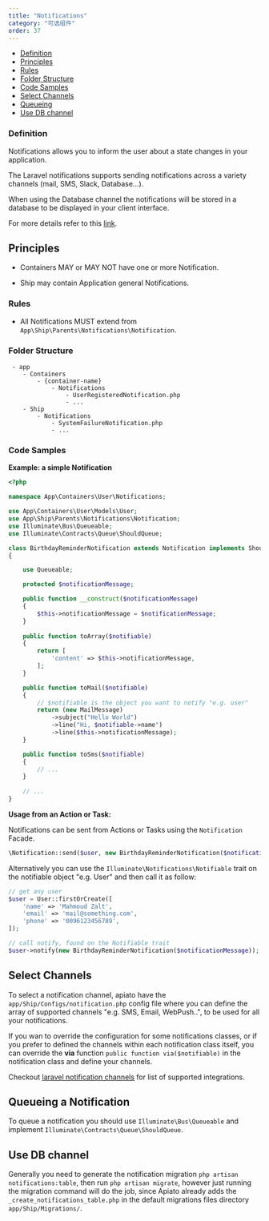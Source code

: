 ```yaml
---
title: "Notifications"
category: "可选组件"
order: 37
---
```


* [Definition](#definition)
* [Principles](#principles)
* [Rules](#rules)
* [Folder Structure](#folder-structure)
* [Code Samples](#code-samples)
* [Select Channels](#Select-Channels)
* [Queueing](#Queueing)
* [Use DB channel](#DB-channel)

<a name="definition"></a>

### Definition

Notifications allows you to inform the user about a state changes in your application.  

The Laravel notifications supports sending notifications across a variety channels (mail, SMS, Slack, Database...). 

When using the Database channel the notifications will be stored in a database to be displayed in your client interface.

For more details refer to this [link](https://laravel.com/docs/notifications).

<a name="principles"></a>

## Principles

- Containers MAY or MAY NOT have one or more Notification.

- Ship may contain Application general Notifications.


<a name="rules"></a>

### Rules

- All Notifications MUST extend from `App\Ship\Parents\Notifications\Notification`.

<a name="folder-structure"></a>

### Folder Structure

```
 - app
    - Containers
        - {container-name}
            - Notifications
                - UserRegisteredNotification.php
                - ...
    - Ship
        - Notifications
            - SystemFailureNotification.php
            - ...
```

<a name="code-samples"></a>

### Code Samples

**Example: a simple Notification**

```php
<?php

namespace App\Containers\User\Notifications;

use App\Containers\User\Models\User;
use App\Ship\Parents\Notifications\Notification;
use Illuminate\Bus\Queueable;
use Illuminate\Contracts\Queue\ShouldQueue;

class BirthdayReminderNotification extends Notification implements ShouldQueue
{

    use Queueable;

    protected $notificationMessage;

    public function __construct($notificationMessage)
    {
        $this->notificationMessage = $notificationMessage;
    }
    
    public function toArray($notifiable)
    {
        return [
            'content' => $this->notificationMessage,
        ];
    }

    public function toMail($notifiable)
    {
        // $notifiable is the object you want to notify "e.g. user"
        return (new MailMessage)
            ->subject("Hello World")
            ->line("Hi, $notifiable->name")
            ->line($this->notificationMessage);
    }

    public function toSms($notifiable)
    {
        // ...
    }
    
    // ...
}
```

**Usage from an Action or Task:**

Notifications can be sent from Actions or Tasks using the `Notification` Facade.  

```php
\Notification::send($user, new BirthdayReminderNotification($notificationMessage));
```

Alternatively you can use the `Illuminate\Notifications\Notifiable` trait on the notifiable object "e.g. User" and then call it as follow:

```php
// get any user
$user = User::firstOrCreate([
    'name' => 'Mahmoud Zalt',
    'email' => 'mail@something.com',
    'phone' => '0096123456789',
]);

// call notify, found on the Notifiable trait
$user->notify(new BirthdayReminderNotification($notificationMessage));
```


<a name="Select-Channels"></a>
## Select Channels

To select a notification channel, apiato have the `app/Ship/Configs/notification.php` config file where you can define the array of supported channels "e.g. SMS, Email, WebPush..", to be used for all your notifications.

If you wan to override the configuration for some notifications classes, or if you prefer to defined the channels within each notification class itself,
you can override the **via** function `public function via($notifiable)` in the notification class and define your channels. 

Checkout [laravel notification channels](http://laravel-notification-channels.com) for list of supported integrations.



<a name="Queueing"></a>
## Queueing a Notification 

To queue a notification you should use `Illuminate\Bus\Queueable` and implement `Illuminate\Contracts\Queue\ShouldQueue`.



<a name="db-channel"></a>
## Use DB channel  

Generally you need to generate the notification migration `php artisan notifications:table`, then run `php artisan migrate`, 
however just running the migration command will do the job, since Apiato already adds the `_create_notifications_table.php` in the default migrations files directory `app/Ship/Migrations/`.
